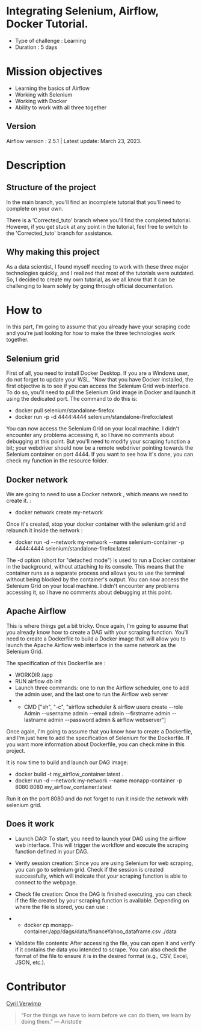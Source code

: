 # Integrating Selenium, Airflow, Docker Tutorial.

* Type of challenge : Learning
* Duration : 5 days

# Mission objectives

* Learning the basics of Airflow
* Working with Selenium
* Working with Docker
* Ability to work with all three together

## Version

Airflow version : 2.5.1 | Latest update: March 23, 2023.
# Description

## Structure of the project

In the main branch, you'll find an incomplete tutorial that you'll need to complete on your own.

There is a 'Corrected_tuto' branch where you'll find the completed tutorial. However, if you get stuck at any point in the tutorial, feel free to switch to the 'Corrected_tuto' branch for assistance.

## Why making this project
As a data scientist, I found myself needing to work with these three major technologies quickly, and I realized that most of the tutorials were outdated. So, I decided to create my own tutorial, as we all know that it can be challenging to learn solely by going through official documentation.

# How to 

In this part, I'm going to assume that you already have your scraping code and you're just looking for how to make the three technologies work together.

## __Selenium grid__

First of all, you need to install Docker Desktop. If you are a Windows user, do not forget to update your WSL.
"Now that you have Docker installed, the first objective is to see if you can access the Selenium Grid web interface. To do so, you'll need to pull the Selenium Grid image in Docker and launch it using the dedicated port. The command to do this is:
* docker pull selenium/standalone-firefox     
* docker run -p -d 4444:4444 selenium/standalone-firefox:latest  

You can now access the Selenium Grid on your local machine. I didn't encounter any problems accessing it, so I have no comments about debugging at this point. But you'll need to modify your scraping function a bit; your webdriver should now be a remote webdriver pointing towards the Selenium container on port 4444. If you want to see how it's done, you can check my function in the resource folder.

## __Docker network__

We are going to need to use a Docker network , which means we need to create it. :
* docker network create my-network 

Once it's created, stop your docker container with the selenium grid and relaunch it inside the network : 
* docker run -d --network my-network --name selenium-container -p 4444:4444 selenium/standalone-firefox:latest

The -d option (short for "detached mode") is used to run a Docker container in the background, without attaching to its console. This means that the container runs as a separate process and allows you to use the terminal without being blocked by the container's output.
You can now access the Selenium Grid on your local machine. I didn't encounter any problems accessing it, so I have no comments about debugging at this point.

## __Apache Airflow__

This is where things get a bit tricky. Once again, I'm going to assume that you already know how to create a DAG with your scraping function.
You'll need to create a Dockerfile to build a Docker image that will allow you to launch the Apache Airflow web interface in the same network as the Selenium Grid.

The specification of this Dockerfile are : 
* WORKDIR /app
* RUN airflow db init
* Launch three commands: one to run the Airflow scheduler, one to add the admin user, and the last one to run the Airflow web server
* * CMD ["sh", "-c", "airflow scheduler & airflow users  create --role Admin --username admin --email admin --firstname admin --lastname admin --password admin & airflow webserver"]

Once again, I'm going to assume that you know how to create a Dockerfile, and I'm just here to add the specification of Selenium for the Dockerfile. If you want more information about Dockerfile, you can check mine in this project.

It is now time to build and launch our DAG image:
* docker build -t my_airflow_container:latest .   
* docker run -d --network my-network --name monapp-container -p 8080:8080 my_airflow_container:latest

Run it on the port 8080 and do not forget to run it inside the network with selenium grid.

## __Does it work__

* Launch DAG: To start, you need to launch your DAG using the airflow web interface. This will trigger the workflow and execute the scraping function defined in your DAG.

* Verify session creation: Since you are using Selenium for web scraping, you can go to selenium grid. Check if the session is created successfully, which will indicate that your scraping function is able to connect to the webpage.

* Check file creation: Once the DAG is finished executing, you can check if the file created by your scraping function is available. Depending on where the file is stored, you can use : 
* *  docker cp monapp-container:/app/dags/data/financeYahoo_dataframe.csv ./data 

* Validate file contents: After accessing the file, you can open it and verify if it contains the data you intended to scrape. You can also check the format of the file to ensure it is in the desired format (e.g., CSV, Excel, JSON, etc.).

# Contributor 

[Cyril Verwimp](https://www.linkedin.com/in/cyril-verwimp-8a0457208/)

>“For the things we have to learn before we can do them, we learn by doing them.”
― Aristotle
